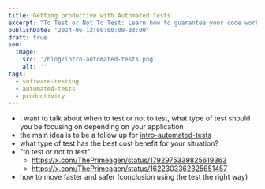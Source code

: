 ```yaml
---
title: Getting productive with Automated Tests
excerpt: "To Test or Not To Test: Learn how to guarantee your code works as expected without compromising the productivity of yourself and your team"
publishDate: '2024-06-12T00:00:00-03:00'
draft: true
seo:
  image: 
    src: '/blog/intro-automated-tests.png'
    alt: ''
tags:
  - software-testing
  - automated-tests
  - productivity
---
```


- I want to talk about when to test or not to test, what type of test should you be focusing on depending on your application
- the main idea is to be a follow up for [intro-automated-tests](https://dantas15.com/blog/intro-automated-tests/)
- what type of test has the best cost benefit for your situation?
- "to test or not to test"
  - https://x.com/ThePrimeagen/status/1792975339825619363
  - https://x.com/ThePrimeagen/status/1622303362325651457
- how to move faster and safer (conclusion using the test the right way)
